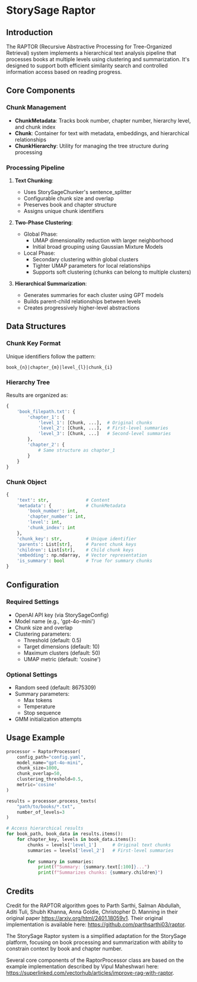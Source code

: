 # StorySage Raptor

## Introduction
The RAPTOR (Recursive Abstractive Processing for Tree-Organized Retrieval) system 
implements a hierarchical text analysis pipeline that processes books at multiple 
levels using clustering and summarization. It's designed to support both efficient 
similarity search and controlled information access based on reading progress.

## Core Components

### Chunk Management
- **ChunkMetadata**: Tracks book number, chapter number, hierarchy level, and chunk index
- **Chunk**: Container for text with metadata, embeddings, and hierarchical relationships
- **ChunkHierarchy**: Utility for managing the tree structure during processing

### Processing Pipeline
1. **Text Chunking**: 
   - Uses StorySageChunker's sentence_splitter
   - Configurable chunk size and overlap
   - Preserves book and chapter structure
   - Assigns unique chunk identifiers

2. **Two-Phase Clustering**:
   - Global Phase:
     - UMAP dimensionality reduction with larger neighborhood
     - Initial broad grouping using Gaussian Mixture Models
   - Local Phase:
     - Secondary clustering within global clusters
     - Tighter UMAP parameters for local relationships
     - Supports soft clustering (chunks can belong to multiple clusters)

3. **Hierarchical Summarization**:
   - Generates summaries for each cluster using GPT models
   - Builds parent-child relationships between levels
   - Creates progressively higher-level abstractions

## Data Structures

### Chunk Key Format
Unique identifiers follow the pattern:
```
book_{n}|chapter_{m}|level_{l}|chunk_{i}
```

### Hierarchy Tree
Results are organized as:
```python
{
    'book_filepath.txt': {
        'chapter_1': {
            'level_1': [Chunk, ...],  # Original chunks
            'level_2': [Chunk, ...],  # First-level summaries
            'level_3': [Chunk, ...]   # Second-level summaries
        },
        'chapter_2': {
            # Same structure as chapter_1
        }
    }
}
```

### Chunk Object
```python
{
    'text': str,              # Content
    'metadata': {             # ChunkMetadata
        'book_number': int,
        'chapter_number': int,
        'level': int,
        'chunk_index': int
    },
    'chunk_key': str,         # Unique identifier
    'parents': List[str],     # Parent chunk keys
    'children': List[str],    # Child chunk keys
    'embedding': np.ndarray,  # Vector representation
    'is_summary': bool        # True for summary chunks
}
```

## Configuration

### Required Settings
- OpenAI API key (via StorySageConfig)
- Model name (e.g., 'gpt-4o-mini')
- Chunk size and overlap
- Clustering parameters:
  - Threshold (default: 0.5)
  - Target dimensions (default: 10)
  - Maximum clusters (default: 50)
  - UMAP metric (default: 'cosine')

### Optional Settings
- Random seed (default: 8675309)
- Summary parameters:
  - Max tokens
  - Temperature
  - Stop sequence
- GMM initialization attempts

## Usage Example
```python
processor = RaptorProcessor(
    config_path="config.yaml",
    model_name="gpt-4o-mini",
    chunk_size=1000,
    chunk_overlap=50,
    clustering_threshold=0.5,
    metric='cosine'
)

results = processor.process_texts(
    "path/to/books/*.txt",
    number_of_levels=3
)

# Access hierarchical results
for book_path, book_data in results.items():
    for chapter_key, levels in book_data.items():
        chunks = levels['level_1']      # Original text chunks
        summaries = levels['level_2']   # First-level summaries
        
        for summary in summaries:
            print(f"Summary: {summary.text[:100]}...")
            print(f"Summarizes chunks: {summary.children}")
```

## Credits

Credit for the RAPTOR algorithm goes to Parth Sarthi, Salman Abdullah, Aditi Tuli, Shubh Khanna, Anna Goldie, Christopher D. Manning in their original paper https://arxiv.org/html/2401.18059v1. Their original implementation is available here: https://github.com/parthsarthi03/raptor.

The StorySage Raptor system is a simplified adaptation for the StorySage platform, focusing on book processing and summarization with ability to constrain context by book and chapter number.

Several core components of the RaptorProcessor class are based on the example implementation
described by Vipul Maheshwari here: https://superlinked.com/vectorhub/articles/improve-rag-with-raptor.
